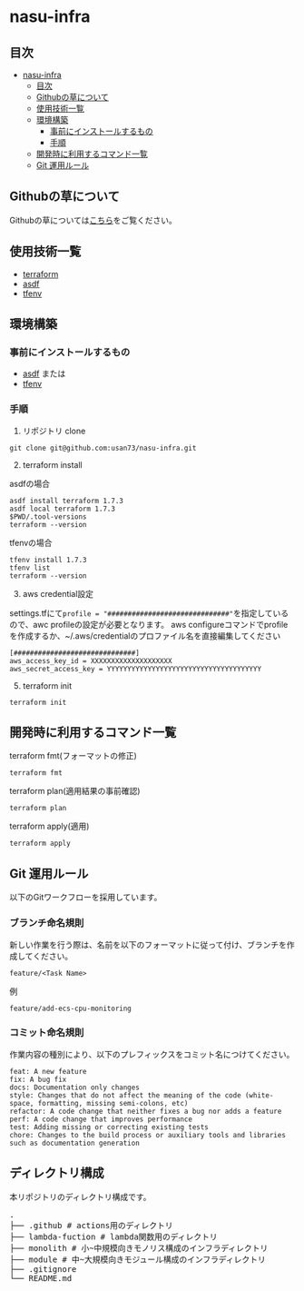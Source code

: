 # nasu-infra

## 目次

- [nasu-infra](#nasu-infra)
  - [目次](#目次)
  - [Githubの草について](#Githubの草について)
  - [使用技術一覧](#使用技術一覧)
  - [環境構築](#環境構築)
    - [事前にインストールするもの](#事前にインストールするもの)
    - [手順](#手順)
  - [開発時に利用するコマンド一覧](#開発時に利用するコマンド一覧)
  - [Git 運用ルール](#git-運用ルール)

## Githubの草について
Githubの草については[こちら](https://github.com/NasuTaiyo?tab=overview&from=2024-12-01&to=2024-12-31)をご覧ください。

## 使用技術一覧

- [terraform](https://www.terraform.io/)
- [asdf](https://asdf-vm.com/)
- [tfenv](https://github.com/tfutils/tfenv)

## 環境構築

### 事前にインストールするもの

- [asdf](https://asdf-vm.com/guide/getting-started.html)
または
- [tfenv](https://github.com/tfutils/tfenv?tab=readme-ov-file#installation)

### 手順

1. リポジトリ clone

```
git clone git@github.com:usan73/nasu-infra.git
```

2. terraform install

asdfの場合

```
asdf install terraform 1.7.3
asdf local terraform 1.7.3
$PWD/.tool-versions
terraform --version
```

tfenvの場合

```
tfenv install 1.7.3
tfenv list
terraform --version
```

3. aws credential設定

settings.tfにて```profile = "##############################"```を指定しているので、awc profileの設定が必要となります。
aws configureコマンドでprofileを作成するか、~/.aws/credentialのプロファイル名を直接編集してください

```
[##############################]
aws_access_key_id = XXXXXXXXXXXXXXXXXXXX
aws_secret_access_key = YYYYYYYYYYYYYYYYYYYYYYYYYYYYYYYYYYYYYY
```

5. terraform init

```
terraform init
```

## 開発時に利用するコマンド一覧

terraform fmt(フォーマットの修正)

```
terraform fmt
```

terraform plan(適用結果の事前確認)

```
terraform plan
```

terraform apply(適用)

```
terraform apply
```


## Git 運用ルール

以下のGitワークフローを採用しています。

### ブランチ命名規則

新しい作業を行う際は、名前を以下のフォーマットに従って付け、ブランチを作成してください。

```
feature/<Task Name>
```

例

```
feature/add-ecs-cpu-monitoring
```

### コミット命名規則

作業内容の種別により、以下のプレフィックスをコミット名につけてください。

```
feat: A new feature
fix: A bug fix
docs: Documentation only changes 
style: Changes that do not affect the meaning of the code (white-space, formatting, missing semi-colons, etc)
refactor: A code change that neither fixes a bug nor adds a feature
perf: A code change that improves performance
test: Adding missing or correcting existing tests
chore: Changes to the build process or auxiliary tools and libraries such as documentation generation
```

## ディレクトリ構成

本リポジトリのディレクトリ構成です。

<pre>
.
├── .github # actions用のディレクトリ
├── lambda-fuction # lambda関数用のディレクトリ
├── monolith # 小~中規模向きモノリス構成のインフラディレクトリ
├── module # 中~大規模向きモジュール構成のインフラディレクトリ
├── .gitignore 
└── README.md 
</pre>
